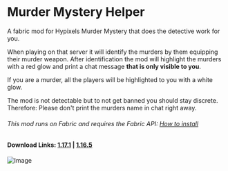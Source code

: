 # Murder Mystery Helper

A fabric mod for Hypixels Murder Mystery that does the detective work for you.

When playing on that server it will identify the murders by them equipping their murder weapon.
After identification the mod will highlight the murders with a red glow and print a chat message **that is only visible to you**.

If you are a murder, all the players will be highlighted to you with a white glow.

The mod is not detectable but to not get banned you should stay discrete. Therefore: Please don't print the murders name in chat right away.

###### This mod runs on Fabric and requires the Fabric API: [How to install](https://fabricmc.net/ "How to install")

#### Download Links: **[1.17.1](https://github.com/thatDudo/Murder-Mystery-Helper/releases/download/1.0.6%2B1.17/murdermystery-fabric-mc1.17-1.0.6.jar)** | **[1.16.5](https://github.com/thatDudo/Murder-Mystery-Helper/releases/download/1.0.6%2B1.16.5/murdermystery-fabric-mc1.16.5-1.0.6.jar)**

![Image](https://user-images.githubusercontent.com/58403773/124328931-d0cd0900-db8a-11eb-8ee3-b514b6e5acad.png)
